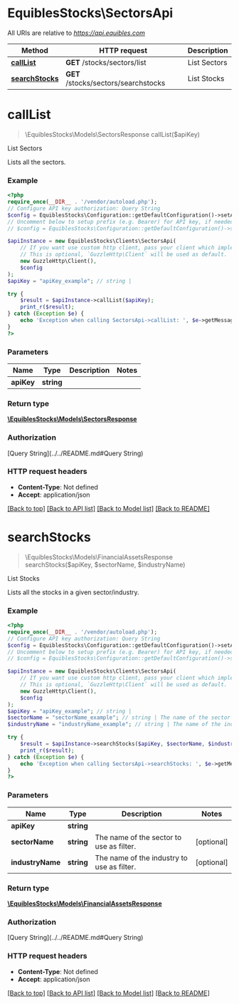 # EquiblesStocks\SectorsApi

All URIs are relative to *https://api.equibles.com*

Method | HTTP request | Description
------------- | ------------- | -------------
[**callList**](SectorsApi.md#calllist) | **GET** /stocks/sectors/list | List Sectors
[**searchStocks**](SectorsApi.md#searchstocks) | **GET** /stocks/sectors/searchstocks | List Stocks

# **callList**
> \EquiblesStocks\Models\SectorsResponse callList($apiKey)

List Sectors

Lists all the sectors.

### Example
```php
<?php
require_once(__DIR__ . '/vendor/autoload.php');
// Configure API key authorization: Query String
$config = EquiblesStocks\Configuration::getDefaultConfiguration()->setApiKey('apiKey', 'YOUR_API_KEY');
// Uncomment below to setup prefix (e.g. Bearer) for API key, if needed
// $config = EquiblesStocks\Configuration::getDefaultConfiguration()->setApiKeyPrefix('apiKey', 'Bearer');

$apiInstance = new EquiblesStocks\Clients\SectorsApi(
    // If you want use custom http client, pass your client which implements `GuzzleHttp\ClientInterface`.
    // This is optional, `GuzzleHttp\Client` will be used as default.
    new GuzzleHttp\Client(),
    $config
);
$apiKey = "apiKey_example"; // string | 

try {
    $result = $apiInstance->callList($apiKey);
    print_r($result);
} catch (Exception $e) {
    echo 'Exception when calling SectorsApi->callList: ', $e->getMessage(), PHP_EOL;
}
?>
```

### Parameters

Name | Type | Description  | Notes
------------- | ------------- | ------------- | -------------
 **apiKey** | **string**|  |

### Return type

[**\EquiblesStocks\Models\SectorsResponse**](../Model/SectorsResponse.md)

### Authorization

[Query String](../../README.md#Query String)

### HTTP request headers

 - **Content-Type**: Not defined
 - **Accept**: application/json

[[Back to top]](#) [[Back to API list]](../../README.md#documentation-for-api-endpoints) [[Back to Model list]](../../README.md#documentation-for-models) [[Back to README]](../../README.md)

# **searchStocks**
> \EquiblesStocks\Models\FinancialAssetsResponse searchStocks($apiKey, $sectorName, $industryName)

List Stocks

Lists all the stocks in a given sector/industry.

### Example
```php
<?php
require_once(__DIR__ . '/vendor/autoload.php');
// Configure API key authorization: Query String
$config = EquiblesStocks\Configuration::getDefaultConfiguration()->setApiKey('apiKey', 'YOUR_API_KEY');
// Uncomment below to setup prefix (e.g. Bearer) for API key, if needed
// $config = EquiblesStocks\Configuration::getDefaultConfiguration()->setApiKeyPrefix('apiKey', 'Bearer');

$apiInstance = new EquiblesStocks\Clients\SectorsApi(
    // If you want use custom http client, pass your client which implements `GuzzleHttp\ClientInterface`.
    // This is optional, `GuzzleHttp\Client` will be used as default.
    new GuzzleHttp\Client(),
    $config
);
$apiKey = "apiKey_example"; // string | 
$sectorName = "sectorName_example"; // string | The name of the sector to use as filter.
$industryName = "industryName_example"; // string | The name of the industry to use as filter.

try {
    $result = $apiInstance->searchStocks($apiKey, $sectorName, $industryName);
    print_r($result);
} catch (Exception $e) {
    echo 'Exception when calling SectorsApi->searchStocks: ', $e->getMessage(), PHP_EOL;
}
?>
```

### Parameters

Name | Type | Description  | Notes
------------- | ------------- | ------------- | -------------
 **apiKey** | **string**|  |
 **sectorName** | **string**| The name of the sector to use as filter. | [optional]
 **industryName** | **string**| The name of the industry to use as filter. | [optional]

### Return type

[**\EquiblesStocks\Models\FinancialAssetsResponse**](../Model/FinancialAssetsResponse.md)

### Authorization

[Query String](../../README.md#Query String)

### HTTP request headers

 - **Content-Type**: Not defined
 - **Accept**: application/json

[[Back to top]](#) [[Back to API list]](../../README.md#documentation-for-api-endpoints) [[Back to Model list]](../../README.md#documentation-for-models) [[Back to README]](../../README.md)

